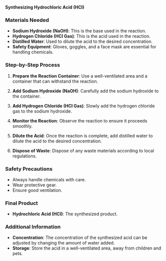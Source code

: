 **Synthesizing Hydrochloric Acid (HCl)**

### **Materials Needed**

- **Sodium Hydroxide (NaOH)**: This is the base used in the reaction.
- **Hydrogen Chloride (HCl Gas)**: This is the acid used in the reaction.
- **Distilled Water**: Used to dilute the acid to the desired concentration.
- **Safety Equipment**: Gloves, goggles, and a face mask are essential for handling chemicals.

### **Step-by-Step Process**

1. **Prepare the Reaction Container**: Use a well-ventilated area and a container that can withstand the reaction.

2. **Add Sodium Hydroxide (NaOH)**: Carefully add the sodium hydroxide to the container.

3. **Add Hydrogen Chloride (HCl Gas)**: Slowly add the hydrogen chloride gas to the sodium hydroxide.

4. **Monitor the Reaction**: Observe the reaction to ensure it proceeds smoothly.

5. **Dilute the Acid**: Once the reaction is complete, add distilled water to dilute the acid to the desired concentration.

6. **Dispose of Waste**: Dispose of any waste materials according to local regulations.

### **Safety Precautions**

- Always handle chemicals with care.
- Wear protective gear.
- Ensure good ventilation.

### **Final Product**

- **Hydrochloric Acid (HCl)**: The synthesized product.

### **Additional Information**

- **Concentration**: The concentration of the synthesized acid can be adjusted by changing the amount of water added.
- **Storage**: Store the acid in a well-ventilated area, away from children and pets.